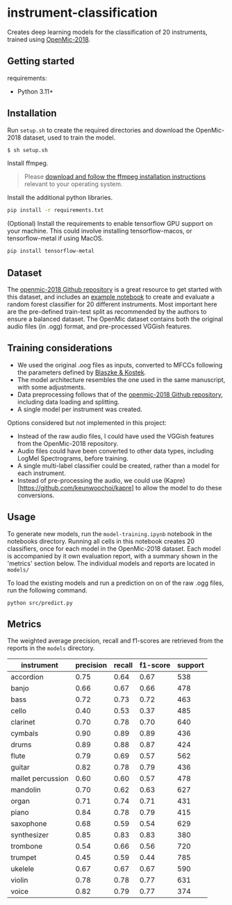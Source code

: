 # instrument-classification

Creates deep learning models for the classification of 20 instruments, trained using [OpenMic-2018](https://zenodo.org/records/1432913).

## Getting started

requirements:

- Python 3.11+

## Installation

Run `setup.sh` to create the required directories and download the OpenMic-2018 dataset, used to train the model.

```bash
$ sh setup.sh
```

Install ffmpeg.

> Please [download and follow the ffmpeg installation instructions](https://www.ffmpeg.org/download.html) relevant to your operating system.

Install the additional python libraries.

```bash
pip install -r requirements.txt
```

(Optional) Install the requirements to enable tensorflow GPU support on your machine. This could involve installing tensorflow-macos, or tensorflow-metal if using MacOS.

```bash
pip install tensorflow-metal
```

## Dataset

The [openmic-2018 Github repository](https://github.com/cosmir/openmic-2018) is a great resource to get started with this dataset, and includes an [example notebook](https://github.com/cosmir/openmic-2018/blob/master/examples/modeling-baseline.ipynb) to create and evaluate a random forest classifier for 20 different instruments.
Most important here are the pre-defined train-test split as recommended by the authors to ensure a balanced dataset. The OpenMic dataset contains both the original audio files (in .ogg) format, and pre-processed VGGish features.

## Training considerations

- We used the original .oog files as inputs, converted to MFCCs following the parameters defined by [Blaszke & Kostek](https://www.researchgate.net/publication/360046712_Musical_Instrument_Identification_Using_Deep_Learning_Approach).
- The model architecture resembles the one used in the same manuscript, with some adjustments.
- Data preprocessing follows that of the [openmic-2018 Github repository](https://github.com/cosmir/openmic-2018), including data loading and splitting.
- A single model per instrument was created.

Options considered but not implemented in this project:

- Instead of the raw audio files, I could have used the VGGish features from the OpenMic-2018 repository.
- Audio files could have been converted to other data types, including LogMel Spectrograms, before training.
- A single multi-label classifier could be created, rather than a model for each instrument.
- Instead of pre-processing the audio, we could use (Kapre)[https://github.com/keunwoochoi/kapre] to allow the model to do these conversions.

## Usage

To generate new models, run the `model-training.ipynb` notebook in the notebooks directory. Running all cells in this notebook creates 20 classifiers, once for each model in the OpenMic-2018 dataset. Each model is accompanied by it own evaluation report, with a summary shown in the 'metrics' section below. The individual models and reports are located in `models/`

To load the existing models and run a prediction on on of the raw .ogg files, run the following command.

```
python src/predict.py
```

## Metrics

The weighted average precision, recall and f1-scores are retrieved from the reports in the `models` directory.

| instrument        | precision | recall | f1-score | support |
| ----------------- | --------- | ------ | -------- | ------- |
| accordion         | 0.75      | 0.64   | 0.67     | 538     |
| banjo             | 0.66      | 0.67   | 0.66     | 478     |
| bass              | 0.72      | 0.73   | 0.72     | 463     |
| cello             | 0.40      | 0.53   | 0.37     | 485     |
| clarinet          | 0.70      | 0.78   | 0.70     | 640     |
| cymbals           | 0.90      | 0.89   | 0.89     | 436     |
| drums             | 0.89      | 0.88   | 0.87     | 424     |
| flute             | 0.79      | 0.69   | 0.57     | 562     |
| guitar            | 0.82      | 0.78   | 0.79     | 436     |
| mallet percussion | 0.60      | 0.60   | 0.57     | 478     |
| mandolin          | 0.70      | 0.62   | 0.63     | 627     |
| organ             | 0.71      | 0.74   | 0.71     | 431     |
| piano             | 0.84      | 0.78   | 0.79     | 415     |
| saxophone         | 0.68      | 0.59   | 0.54     | 629     |
| synthesizer       | 0.85      | 0.83   | 0.83     | 380     |
| trombone          | 0.54      | 0.66   | 0.56     | 720     |
| trumpet           | 0.45      | 0.59   | 0.44     | 785     |
| ukelele           | 0.67      | 0.67   | 0.67     | 590     |
| violin            | 0.78      | 0.78   | 0.77     | 631     |
| voice             | 0.82      | 0.79   | 0.77     | 374     |
